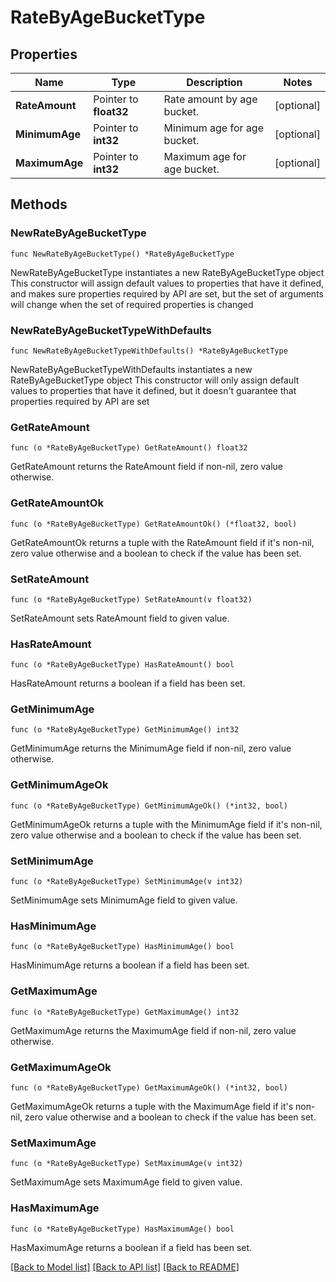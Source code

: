 # RateByAgeBucketType

## Properties

Name | Type | Description | Notes
------------ | ------------- | ------------- | -------------
**RateAmount** | Pointer to **float32** | Rate amount by age bucket. | [optional] 
**MinimumAge** | Pointer to **int32** | Minimum age for age bucket. | [optional] 
**MaximumAge** | Pointer to **int32** | Maximum age for age bucket. | [optional] 

## Methods

### NewRateByAgeBucketType

`func NewRateByAgeBucketType() *RateByAgeBucketType`

NewRateByAgeBucketType instantiates a new RateByAgeBucketType object
This constructor will assign default values to properties that have it defined,
and makes sure properties required by API are set, but the set of arguments
will change when the set of required properties is changed

### NewRateByAgeBucketTypeWithDefaults

`func NewRateByAgeBucketTypeWithDefaults() *RateByAgeBucketType`

NewRateByAgeBucketTypeWithDefaults instantiates a new RateByAgeBucketType object
This constructor will only assign default values to properties that have it defined,
but it doesn't guarantee that properties required by API are set

### GetRateAmount

`func (o *RateByAgeBucketType) GetRateAmount() float32`

GetRateAmount returns the RateAmount field if non-nil, zero value otherwise.

### GetRateAmountOk

`func (o *RateByAgeBucketType) GetRateAmountOk() (*float32, bool)`

GetRateAmountOk returns a tuple with the RateAmount field if it's non-nil, zero value otherwise
and a boolean to check if the value has been set.

### SetRateAmount

`func (o *RateByAgeBucketType) SetRateAmount(v float32)`

SetRateAmount sets RateAmount field to given value.

### HasRateAmount

`func (o *RateByAgeBucketType) HasRateAmount() bool`

HasRateAmount returns a boolean if a field has been set.

### GetMinimumAge

`func (o *RateByAgeBucketType) GetMinimumAge() int32`

GetMinimumAge returns the MinimumAge field if non-nil, zero value otherwise.

### GetMinimumAgeOk

`func (o *RateByAgeBucketType) GetMinimumAgeOk() (*int32, bool)`

GetMinimumAgeOk returns a tuple with the MinimumAge field if it's non-nil, zero value otherwise
and a boolean to check if the value has been set.

### SetMinimumAge

`func (o *RateByAgeBucketType) SetMinimumAge(v int32)`

SetMinimumAge sets MinimumAge field to given value.

### HasMinimumAge

`func (o *RateByAgeBucketType) HasMinimumAge() bool`

HasMinimumAge returns a boolean if a field has been set.

### GetMaximumAge

`func (o *RateByAgeBucketType) GetMaximumAge() int32`

GetMaximumAge returns the MaximumAge field if non-nil, zero value otherwise.

### GetMaximumAgeOk

`func (o *RateByAgeBucketType) GetMaximumAgeOk() (*int32, bool)`

GetMaximumAgeOk returns a tuple with the MaximumAge field if it's non-nil, zero value otherwise
and a boolean to check if the value has been set.

### SetMaximumAge

`func (o *RateByAgeBucketType) SetMaximumAge(v int32)`

SetMaximumAge sets MaximumAge field to given value.

### HasMaximumAge

`func (o *RateByAgeBucketType) HasMaximumAge() bool`

HasMaximumAge returns a boolean if a field has been set.


[[Back to Model list]](../README.md#documentation-for-models) [[Back to API list]](../README.md#documentation-for-api-endpoints) [[Back to README]](../README.md)


